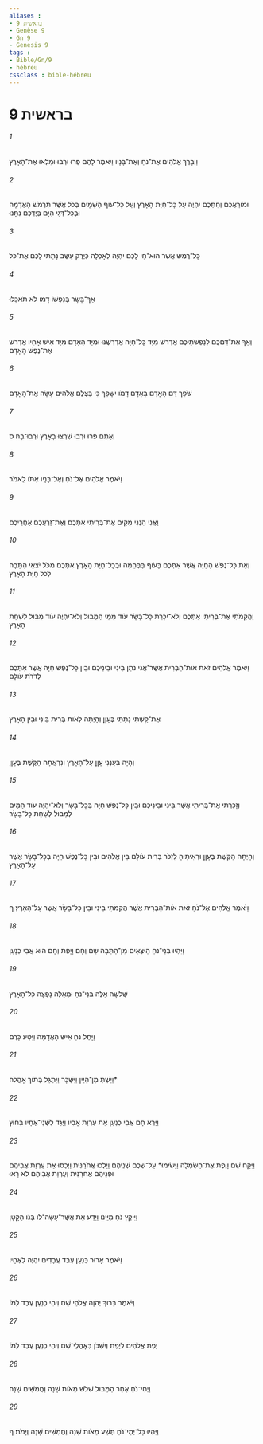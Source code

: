 ```yaml
---
aliases : 
- בראשית 9
- Genèse 9
- Gn 9
- Genesis 9
tags : 
- Bible/Gn/9
- hébreu
cssclass : bible-hébreu
---
```


# בראשית 9

###### 1
וַיְבָרֶךְ אֱלֹהִים אֶת־נֹחַ וְאֶת־בָּנָיו וַיֹּאמֶר לָהֶם פְּרוּ וּרְבוּ וּמִלְאוּ אֶת־הָאָרֶץ׃
###### 2
וּמֹורַאֲכֶם וְחִתְּכֶם יִהְיֶה עַל כָּל־חַיַּת הָאָרֶץ וְעַל כָּל־עֹוף הַשָּׁמָיִם בְּכֹל אֲשֶׁר תִּרְמֹשׂ הָאֲדָמָה וּבְכָל־דְּגֵי הַיָּם בְּיֶדְכֶם נִתָּנוּ׃
###### 3
כָּל־רֶמֶשׂ אֲשֶׁר הוּא־חַי לָכֶם יִהְיֶה לְאָכְלָה כְּיֶרֶק עֵשֶׂב נָתַתִּי לָכֶם אֶת־כֹּל׃
###### 4
אַךְ־בָּשָׂר בְּנַפְשֹׁו דָמֹו לֹא תֹאכֵלוּ׃
###### 5
וְאַךְ אֶת־דִּםְכֶם לְנַפְשֹׁתֵיכֶם אֶדְרֹשׁ מִיַּד כָּל־חַיָּה אֶדְרְשֶׁנּוּ וּמִיַּד הָאָדָם מִיַּד אִישׁ אָחִיו אֶדְרֹשׁ אֶת־נֶפֶשׁ הָאָדָם׃
###### 6
שֹׁפֵךְ דַּם הָאָדָם בָּאָדָם דָּמֹו יִשָּׁפֵךְ כִּי בְּצֶלֶם אֱלֹהִים עָשָׂה אֶת־הָאָדָם׃
###### 7
וְאַתֶּם פְּרוּ וּרְבוּ שִׁרְצוּ בָאָרֶץ וּרְבוּ־בָהּ׃ ס
###### 8
וַיֹּאמֶר אֱלֹהִים אֶל־נֹחַ וְאֶל־בָּנָיו אִתֹּו לֵאמֹר׃
###### 9
וַאֲנִי הִנְנִי מֵקִים אֶת־בְּרִיתִי אִתְּכֶם וְאֶת־זַרְעֲכֶם אַחֲרֵיכֶם׃
###### 10
וְאֵת כָּל־נֶפֶשׁ הַחַיָּה אֲשֶׁר אִתְּכֶם בָּעֹוף בַּבְּהֵמָה וּבְכָל־חַיַּת הָאָרֶץ אִתְּכֶם מִכֹּל יֹצְאֵי הַתֵּבָה לְכֹל חַיַּת הָאָרֶץ׃
###### 11
וַהֲקִמֹתִי אֶת־בְּרִיתִי אִתְּכֶם וְלֹא־יִכָּרֵת כָּל־בָּשָׂר עֹוד מִמֵּי הַמַּבּוּל וְלֹא־יִהְיֶה עֹוד מַבּוּל לְשַׁחֵת הָאָרֶץ׃
###### 12
וַיֹּאמֶר אֱלֹהִים זֹאת אֹות־הַבְּרִית אֲשֶׁר־אֲנִי נֹתֵן בֵּינִי וּבֵינֵיכֶם וּבֵין כָּל־נֶפֶשׁ חַיָּה אֲשֶׁר אִתְּכֶם לְדֹרֹת עֹולָם׃
###### 13
אֶת־קַשְׁתִּי נָתַתִּי בֶּעָןָן וְהָיְתָה לְאֹות בְּרִית בֵּינִי וּבֵין הָאָרֶץ׃
###### 14
וְהָיָה בְּעַנְנִי עָןָן עַל־הָאָרֶץ וְנִרְאֲתָה הַקֶּשֶׁת בֶּעָןָן׃
###### 15
וְזָכַרְתִּי אֶת־בְּרִיתִי אֲשֶׁר בֵּינִי וּבֵינֵיכֶם וּבֵין כָּל־נֶפֶשׁ חַיָּה בְּכָל־בָּשָׂר וְלֹא־יִהְיֶה עֹוד הַמַּיִם לְמַבּוּל לְשַׁחֵת כָּל־בָּשָׂר׃
###### 16
וְהָיְתָה הַקֶּשֶׁת בֶּעָןָן וּרְאִיתִיהָ לִזְכֹּר בְּרִית עֹולָם בֵּין אֱלֹהִים וּבֵין כָּל־נֶפֶשׁ חַיָּה בְּכָל־בָּשָׂר אֲשֶׁר עַל־הָאָרֶץ׃
###### 17
וַיֹּאמֶר אֱלֹהִים אֶל־נֹחַ זֹאת אֹות־הַבְּרִית אֲשֶׁר הֲקִמֹתִי בֵּינִי וּבֵין כָּל־בָּשָׂר אֲשֶׁר עַל־הָאָרֶץ׃ ף
###### 18
וַיִּהְיוּ בְנֵי־נֹחַ הַיֹּצְאִים מִן־הַתֵּבָה שֵׁם וְחָם וָיָפֶת וְחָם הוּא אֲבִי כְנָעַן׃
###### 19
שְׁלֹשָׁה אֵלֶּה בְּנֵי־נֹחַ וּמֵאֵלֶּה נָפְצָה כָל־הָאָרֶץ׃
###### 20
וַיָּחֶל נֹחַ אִישׁ הָאֲדָמָה וַיִּטַּע כָּרֶם׃
###### 21
וַיֵּשְׁתְּ מִן־הַיַּיִן וַיִּשְׁכָּר וַיִּתְגַּל בְּתֹוךְ אָהֳלֹה׃*
###### 22
וַיַּרְא חָם אֲבִי כְנַעַן אֵת עֶרְוַת אָבִיו וַיַּגֵּד לִשְׁנֵי־אֶחָיו בַּחוּץ׃
###### 23
וַיִּקַּח שֵׁם וָיֶפֶת אֶת־הַשִּׂמְלָה וַיָּשִׂימוּ* עַל־שְׁכֶם שְׁנֵיהֶם וַיֵּלְכוּ אֲחֹרַנִּית וַיְכַסּוּ אֵת עֶרְוַת אֲבִיהֶם וּפְנֵיהֶם אֲחֹרַנִּית וְעֶרְוַת אֲבִיהֶם לֹא רָאוּ׃
###### 24
וַיִּיקֶץ נֹחַ מִיֵּינֹו וַיֵּדַע אֵת אֲשֶׁר־עָשָׂה־לֹו בְּנֹו הַקָּטָן׃
###### 25
וַיֹּאמֶר אָרוּר כְּנָעַן עֶבֶד עֲבָדִים יִהְיֶה לְאֶחָיו׃
###### 26
וַיֹּאמֶר בָּרוּךְ יְהֹוָה אֱלֹהֵי שֵׁם וִיהִי כְנַעַן עֶבֶד לָמֹו׃
###### 27
יַפְתְּ אֱלֹהִים לְיֶפֶת וְיִשְׁכֹּן בְּאָהֳלֵי־שֵׁם וִיהִי כְנַעַן עֶבֶד לָמֹו׃
###### 28
וַיְחִי־נֹחַ אַחַר הַמַּבּוּל שְׁלֹשׁ מֵאֹות שָׁנָה וַחֲמִשִּׁים שָׁנָה׃
###### 29
וַיִּהְיוּ כָּל־יְמֵי־נֹחַ תְּשַׁע מֵאֹות שָׁנָה וַחֲמִשִּׁים שָׁנָה וַיָּמֹת׃ ף
